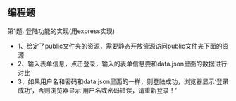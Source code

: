 ## 编程题

第1题. 登陆功能的实现(用express实现)

- 1、给定了public文件夹的资源，需要静态开放资源访问public文件夹下面的资源
- 2、输入表单信息，点击登录，输入的表单信息要和data.json里面的数据进行对比
- 3、如果用户名和密码和data.json里面的一样，则登陆成功，浏览器显示‘登录成功’，否则浏览器显示‘用户名或密码错误，请重新登录！’


